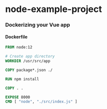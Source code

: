 # node-example-project

### Dockerizing your Vue app
#### Dockerfile

```dockerfile
FROM node:12

# Create app directory
WORKDIR /usr/src/app

COPY package*.json ./

RUN npm install

COPY . .

EXPOSE 8000
CMD [ "node", "./src/index.js" ]
```
